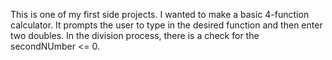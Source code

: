 This is one of my first side projects.
I wanted to make a basic 4-function calculator.
It prompts the user to type in the desired function and then enter two doubles.
In the division process, there is a check for the secondNUmber <= 0.
